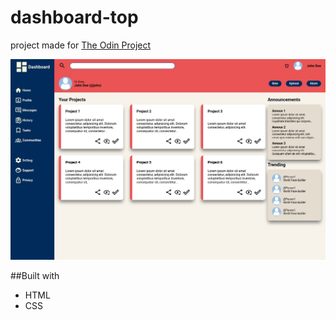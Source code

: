 # dashboard-top

project made for [The Odin Project](https://www.theodinproject.com/lessons/node-path-intermediate-html-and-css-admin-dashboard)

![](/assets/img/other/dashboard-screen.png)

##Built with

* HTML
* CSS
